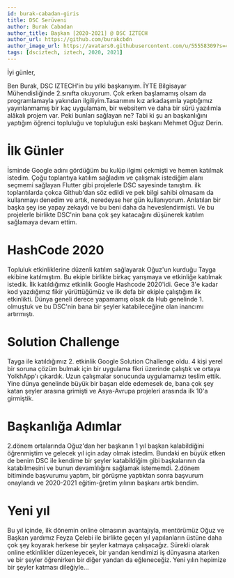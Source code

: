 ```yaml
---
id: burak-cabadan-giris
title: DSC Serüveni
author: Burak Cabadan
author_title: Başkan [2020-2021] @ DSC IZTECH
author_url: https://github.com/burakcbdn
author_image_url: https://avatars0.githubusercontent.com/u/55558309?s=460&u=01abd9c01249db3fe495b00d59e9d3d6b3e1e8ec&v=4
tags: [dsciztech, iztech, 2020, 2021]
---
```


İyi günler,

Ben Burak, DSC IZTECH'in bu yılki başkanıyım. İYTE Bilgisayar Mühendisliğinde 2.sınıfta okuyorum. Çok erken başlamamış olsam da programlamayla yakından ilgiliyim.Tasarımını kız arkadaşımla yaptığımız yayınlanmamış bir kaç uygulamam, bir websitem ve daha bir sürü yazılımla alâkalı projem var. Peki bunları sağlayan ne? Tabi ki şu an başkanlığını yaptığım öğrenci topluluğu ve topluluğun eski başkanı Mehmet Oğuz Derin. 

<!--truncate-->

# İlk Günler

İsminde Google adını gördüğüm bu kulüp ilgimi çekmişti ve hemen katılmak istedim. Çoğu toplantıya katılım sağladım ve çalışmak istediğim alanı seçmemi sağlayan Flutter gibi projelerle DSC sayesinde tanıştım. ilk toplantılarda çokca Github'dan söz edildi ve pek bilgi sahibi olmasam da kullanmayı denedim ve artık, neredeyse her gün kullanıyorum. Anlatılan bir başka şey ise yapay zekaydı ve bu beni daha da heveslendirmişti. Ve bu projelerle birlikte DSC'nin bana çok şey katacağını düşünerek katılım sağlamaya devam ettim.

# HashCode 2020

Topluluk etkinliklerine düzenli katılım sağlayarak Oğuz'un kurduğu Tayga ekibine katılmıştım. Bu ekiple birlikte birkaç yarışmaya ve etkinliğe katılmak istedik. İlk katıldığımız etkinlik Google Hashcode 2020'idi. Gece 3'e kadar kod yazdığımız fikir yürüttüğümüz ve ilk defa bir ekiple çalıştığım ilk etkinlikti. Dünya geneli derece yapamamış olsak da Hub genelinde 1. olmuştuk ve bu DSC'nin bana bir şeyler katabileceğine olan inancımı artırmıştı.

# Solution Challenge 
Tayga ile katıldığımız 2. etkinlik Google Solution Challenge oldu. 4 kişi yerel bir soruna çözüm bulmak için bir uygulama fikri üzerinde çalıştık ve ortaya YolkhApp'ı çıkardık. Uzun çalışmalar sonucunda uygulamamızı teslim ettik. Yine dünya genelinde büyük bir başarı elde edemesek de, bana çok şey katan şeyler arasına grimişti ve Asya-Avrupa projeleri arasında ilk 10'a girmiştik.

# Başkanlığa Adımlar
2.dönem ortalarında Oğuz'dan her başkanın 1 yıl başkan kalabildiğini öğrenmiştim ve gelecek yıl için aday olmak istedim. Bundaki en büyük etken de benim DSC ile kendime bir şeyler katabildiğim gibi başkalarının da katabilmesini ve bunun devamlılığını sağlamak istememdi. 2.dönem bitiminde başvurumu yaptım, bir görüşme yaptıktan sonra başvurum onaylandı ve 2020-2021 eğitim-ğretim yılının başkanı artık bendim.

# Yeni yıl
Bu yıl içinde, ilk dönemin online olmasının avantajıyla, mentörümüz Oğuz ve Başkan yardımız Feyza Çelebi ile birlikte geçen yıl yapılanların üstüne daha çok şey koyarak herkese bir şeyler katmaya çalışacağız. Sürekli olarak online etkinlikler düzenleyecek, bir yandan kendimizi iş dünyasına atarken ve bir şeyler öğrenirken bir diğer yandan da eğleneceğiz. Yeni yılın hepimize bir şeyler katması dileğiyle...



